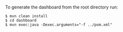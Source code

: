 To generate the dashboard from the root directory run:

```
$ mvn clean install
$ cd dashboard
$ mvn exec:java -Dexec.arguments="-f ../pom.xml"
```
